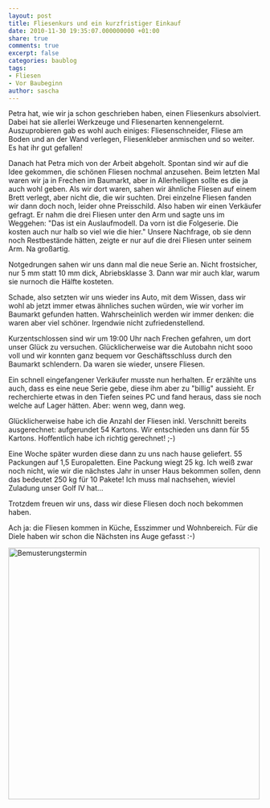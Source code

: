 ```yaml
---
layout: post
title: Fliesenkurs und ein kurzfristiger Einkauf
date: 2010-11-30 19:35:07.000000000 +01:00
share: true
comments: true
excerpt: false
categories: baublog
tags:
- Fliesen
- Vor Baubeginn
author: sascha
---
```

Petra hat, wie wir ja schon geschrieben haben, einen Fliesenkurs absolviert. Dabei hat sie allerlei Werkzeuge und Fliesenarten kennengelernt. Auszuprobieren gab es wohl auch einiges: Fliesenschneider, Fliese am Boden und an der Wand verlegen, Fliesenkleber anmischen und so weiter. Es hat ihr gut gefallen!

Danach hat Petra mich von der Arbeit abgeholt. Spontan sind wir auf die Idee gekommen, die schönen Fliesen nochmal anzusehen. Beim letzten Mal waren wir ja in Frechen im Baumarkt, aber in Allerheiligen sollte es die ja auch wohl geben. Als wir dort waren, sahen wir ähnliche Fliesen auf einem Brett verlegt, aber nicht die, die wir suchten. Drei einzelne Fliesen fanden wir dann doch noch, leider ohne Preisschild. Also haben wir einen Verkäufer gefragt. Er nahm die drei Fliesen unter den Arm und sagte uns im Weggehen: "Das ist ein Auslaufmodell. Da vorn ist die Folgeserie. Die kosten auch nur halb so viel wie die hier." Unsere Nachfrage, ob sie denn noch Restbestände hätten, zeigte er nur auf die drei Fliesen unter seinem Arm. Na großartig.

Notgedrungen sahen wir uns dann mal die neue Serie an. Nicht frostsicher, nur 5 mm statt 10 mm dick, Abriebsklasse 3. Dann war mir auch klar, warum sie nurnoch die Hälfte kosteten.

Schade, also setzten wir uns wieder ins Auto, mit dem Wissen, dass wir wohl ab jetzt immer etwas ähnliches suchen würden, wie wir vorher im Baumarkt gefunden hatten. Wahrscheinlich werden wir immer denken: die waren aber viel schöner. Irgendwie nicht zufriedenstellend.

Kurzentschlossen sind wir um 19:00 Uhr nach Frechen gefahren, um dort unser Glück zu versuchen. Glücklicherweise war die Autobahn nicht sooo voll und wir konnten ganz bequem vor Geschäftsschluss durch den Baumarkt schlendern. Da waren sie wieder, unsere Fliesen.

Ein schnell eingefangener Verkäufer musste nun herhalten. Er erzählte uns auch, dass es eine neue Serie gebe, diese ihm aber zu "billig" aussieht. Er recherchierte etwas in den Tiefen seines PC und fand heraus, dass sie noch welche auf Lager hätten. Aber: wenn weg, dann weg.

Glücklicherweise habe ich die Anzahl der Fliesen inkl. Verschnitt bereits ausgerechnet: aufgerundet 54 Kartons. Wir entschieden uns dann für 55 Kartons. Hoffentlich habe ich richtig gerechnet! ;-)

Eine Woche später wurden diese dann zu uns nach hause geliefert. 55 Packungen auf 1,5 Europaletten. Eine Packung wiegt 25 kg. Ich weiß zwar noch nicht, wie wir die nächstes Jahr in unser Haus bekommen sollen, denn das bedeutet 250 kg für 10 Pakete! Ich muss mal nachsehen, wieviel Zuladung unser Golf IV hat...

Trotzdem freuen wir uns, dass wir diese Fliesen doch noch bekommen haben.

Ach ja: die Fliesen kommen in Küche, Esszimmer und Wohnbereich. Für die Diele haben wir schon die Nächsten ins Auge gefasst :-)

<a data-flickr-embed="true" data-context="true"  href="https://www.flickr.com/photos/137376238@N03/albums/72157660803405293" title="Bemusterungstermin"><img src="https://farm6.staticflickr.com/5754/24154056885_23ff3bbf03.jpg" width="500" height="500" alt="Bemusterungstermin"></a><script async src="//embedr.flickr.com/assets/client-code.js" charset="utf-8"></script>
